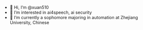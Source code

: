 - 👋 Hi, I’m @xuan510
- 👀 I’m interested in ai4speech, ai security 
- 🌱 I’m currently a sophomore majoring in automation at Zhejiang University, Chinese


<!---
xuan510/xuan510 is a ✨ special ✨ repository because its `README.md` (this file) appears on your GitHub profile.
You can click the Preview link to take a look at your changes.
--->
